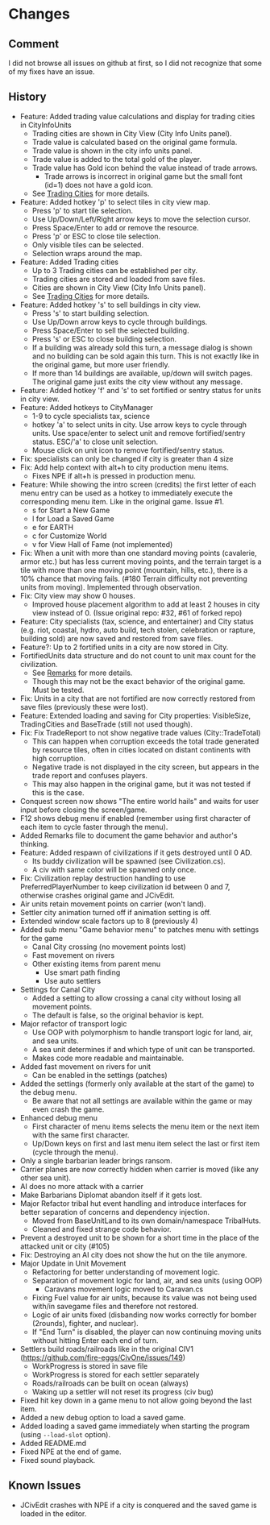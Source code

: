 # Changes

## Comment

I did not browse all issues on github at first, so I did not recognize that some of my fixes have an issue.

## History

* Feature: Added trading value calculations and display for trading cities in CityInfoUnits
  * Trading cities are shown in City View (City Info Units panel).
  * Trade value is calculated based on the original game formula.
  * Trade value is shown in the city info units panel.
  * Trade value is added to the total gold of the player.
  * Trade value has Gold icon behind the value instead of trade arrows.
    * Trade arrows is incorrect in original game but the small font (id=1) does not have a gold icon.
  * See [Trading Cities](REMARKS.md#trading-cities) for more details.
* Feature: Added hotkey 'p' to select tiles in city view map.
  * Press 'p' to start tile selection.
  * Use Up/Down/Left/Right arrow keys to move the selection cursor.
  * Press Space/Enter to add or remove the resource.
  * Press 'p' or ESC to close tile selection.
  * Only visible tiles can be selected.
  * Selection wraps around the map.
* Feature: Added Trading cities
  * Up to 3 Trading cities can be established per city.
  * Trading cities are stored and loaded from save files.
  * Cities are shown in City View (City Info Units panel).
  * See [Trading Cities](REMARKS.md#trading-cities) for more details.
* Feature: Added hotkey 's' to sell buildings in city view.  
  * Press 's' to start building selection.
  * Use Up/Down arrow keys to cycle through buildings.
  * Press Space/Enter to sell the selected building.
  * Press 's' or ESC to close building selection.
  * If a building was already sold this turn, a message dialog is shown and no building can be sold again this turn. This is not exactly like in the original game, but more user friendly.
  * If more than 14 buildings are available, up/down will switch pages.
  The original game just exits the city view without any message.
* Feature: Added hotkey 'f' and 's' to set fortified or sentry status for units in city view.  
* Feature: Added hotkeys to CityManager
  * 1-9 to cycle specialists tax, science
  * hotkey 'a' to select units in city. Use arrow keys to cycle through units. Use space/enter to select unit and remove fortified/sentry status. ESC/'a' to close unit selection.
  * Mouse click on unit icon to remove fortified/sentry status.
* Fix: specialists can only be changed if city is greater than 4 size
* Fix: Add help context with alt+h to city production menu items.
  * Fixes NPE if alt+h is pressed in production menu.
* Feature: While showing the intro screen (credits) the first letter of each menu entry can be used as a hotkey to immediately execute the corresponding menu item. Like in the original game. Issue #1.
  * s for Start a New Game
  * l for Load a Saved Game
  * e for EARTH
  * c for Customize World
  * v for View Hall of Fame (not implemented)
* Fix: When a unit with more than one standard moving points (cavalerie, armor etc.) but has less current moving points, and the terrain target is a tile with more than one moving point (mountain, hills, etc.), there is a 10% chance that moving fails. (#180 Terrain difficulty not preventing units from moving). Implemented through observation.
* Fix: City view may show 0 houses.
  * Improved house placement algorithm to add at least 2 houses in city view instead of 0. (Issue original repo: #32, #61 of forked repo)
* Feature: City specialists (tax, science, and entertainer) and City status (e.g. riot, coastal, hydro, auto build, tech stolen, celebration or rapture, building sold) are now saved and restored from save files.
* Feature?: Up to 2 fortified units in a city are now stored in City.
* FortifiedUnits data structure and do not count to unit max count for the civilization.
  * See [Remarks](REMARKS.md#fortified-units-in-cities) for more details.
  * Though this may not be the exact behavior of the original game. Must be tested.
* Fix: Units in a city that are not fortified are now correctly restored from save files (previously these were lost).
* Feature: Extended loading and saving for City properties:  VisibleSize, TradingCities and BaseTrade (still not used though).
* Fix: Fix TradeReport to not show negative trade values (City::TradeTotal)
  * This can happen when corruption exceeds the total trade generated by resource tiles, often in cities located on distant continents with high corruption.
  * Negative trade is not displayed in the city screen, but appears in the trade report and confuses players.
  * This may also happen in the original game, but it was not tested if this is the case.  
* Conquest screen now shows "The entire world hails" and waits for user input before closing the screen/game.
* F12 shows debug menu if enabled (remember using first character of each item to cycle faster through the menu).
* Added Remarks file to document the game behavior and author's thinking.
* Feature: Added respawn of civilizations if it gets destroyed until 0 AD.
  * Its buddy civilization will be spawned (see Civilization.cs).
  * A civ with same color will be spawned only once.
* Fix: Civilization replay destruction handling to use PreferredPlayerNumber to keep civilization id between 0 and 7, otherwise crashes original game and JCivEdit.
* Air units retain movement points on carrier (won't land).
* Settler city animation turned off if animation setting is off.
* Extended window scale factors up to 8 (previously 4)
* Added sub menu "Game behavior menu" to patches menu with settings for the game
  * Canal City crossing (no movement points lost)
  * Fast movement on rivers
  * Other existing items from parent menu
    * Use smart path finding
    * Use auto settlers
* Settings for Canal City
  * Added a setting to allow crossing a canal city without losing all movement points.
  * The default is false, so the original behavior is kept.
* Major refactor of transport logic
  * Use OOP with polymorphism to handle transport logic for land, air, and sea units.
  * A sea unit determines if and which type of unit can be transported.
  * Makes code more readable and maintainable.
* Added fast movement on rivers for unit
  * Can be enabled in the settings (patches)
* Added the settings (formerly only available at the start of the game) to the debug menu.
  * Be aware that not all settings are available within the game or may even crash the game.
* Enhanced debug menu
  * First character of menu items selects the menu item or the next item with the same first character.
  * Up/Down keys on first and last menu item select the last or first item (cycle through the menu).
* Only a single barbarian leader brings ransom.
* Carrier planes are now correctly hidden when carrier is moved (like any other sea unit).
* AI does no more attack with a carrier
* Make Barbarians Diplomat abandon itself if it gets lost.
* Major Refactor tribal hut event handling and introduce interfaces for better separation of concerns and dependency injection.
  * Moved from BaseUnitLand to its own domain/namespace TribalHuts.
  * Cleaned and fixed strange code behavior.
* Prevent a destroyed unit to be shown for a short time in the place of the attacked unit or city (#105)
* Fix: Destroying an AI city does not show the hut on the tile anymore.
* Major Update in Unit Movement
  * Refactoring for better understanding of movement logic.
  * Separation of movement logic for land, air, and sea units (using OOP)
    * Caravans movement logic moved to Caravan.cs
  * Fixing Fuel value for air units, because its value was not being used with/in savegame files and therefore not restored.
  * Logic of air units fixed (disbanding now works correctly for bomber (2rounds), fighter, and nuclear).
  * If "End Turn" is disabled, the player can now continuing moving units without hitting Enter each end of turn.
* Settlers build roads/railroads like in the original CIV1 (<https://github.com/fire-eggs/CivOne/issues/149>)
  * WorkProgress is stored in save file
  * WorkProgress is stored for each settler separately
  * Roads/railroads can be built on ocean (always)
  * Waking up a settler will not reset its progress (civ bug)
* Fixed hit key down in a game menu to not allow going beyond the last item.
* Added a new debug option to load a saved game.
* Added loading a saved game immediately when starting the program (using `--load-slot` option).
* Added README.md
* Fixed NPE at the end of game.
* Fixed sound playback.

## Known Issues

* JCivEdit crashes with NPE if a city is conquered and the saved game is loaded in the editor.
